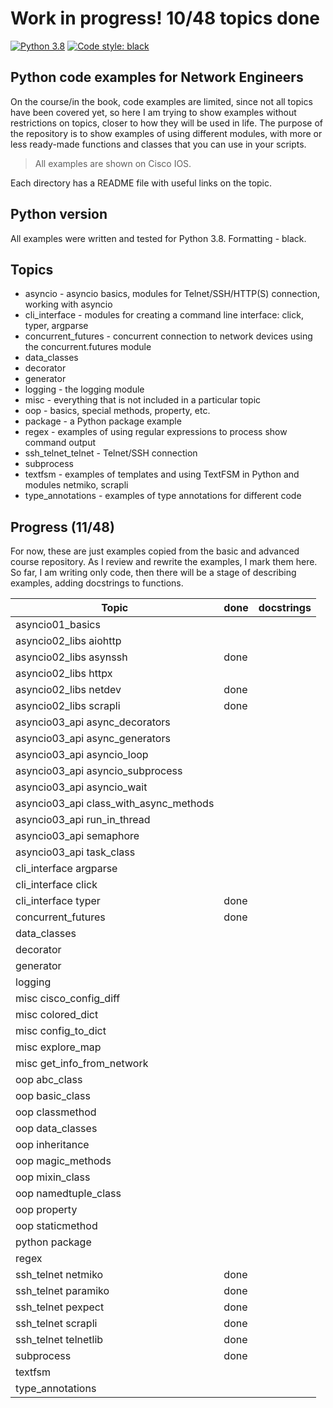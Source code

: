 # Work in progress! 10/48 topics done

[![Python 3.8](https://img.shields.io/badge/python-3.8-blue.svg)](https://www.python.org/downloads/release/python-380/) [![Code style: black](https://img.shields.io/badge/code%20style-black-000000.svg)](https://github.com/psf/black)

## Python code examples for Network Engineers

On the course/in the book, code examples are limited, since not all topics
have been covered yet, so here I am trying to show examples without restrictions
on topics, closer to how they will be used in life. The purpose of the repository
is to show examples of using different modules, with more or less ready-made
functions and classes that you can use in your scripts.

> All examples are shown on Cisco IOS.

Each directory has a README file with useful links on the topic.

## Python version

All examples were written and tested for Python 3.8. Formatting - black.

## Topics

* asyncio - asyncio basics, modules for Telnet/SSH/HTTP(S) connection, working with asyncio
* cli_interface - modules for creating a command line interface: click, typer, argparse
* concurrent_futures - concurrent connection to network devices using the concurrent.futures module
* data_classes
* decorator
* generator
* logging - the logging module
* misc - everything that is not included in a particular topic
* oop - basics, special methods, property, etc.
* package - a Python package example
* regex - examples of using regular expressions to process show command output
* ssh_telnet_telnet - Telnet/SSH connection
* subprocess
* textfsm - examples of templates and using TextFSM in Python and modules netmiko, scrapli
* type_annotations - examples of type annotations for different code

## Progress (11/48)

For now, these are just examples copied from the basic and advanced course 
repository. As I review and rewrite the examples, I mark them here. So far, 
I am writing only code, then there will be a stage of describing examples,
adding docstrings to functions.


| Topic                                  | done  | docstrings |
| -------------------------------------- | ----- | ---------- |
| asyncio01_basics                       | | |
| asyncio02_libs aiohttp                 | | |
| asyncio02_libs asynssh                 | done  | |
| asyncio02_libs httpx                   | | |
| asyncio02_libs netdev                  | done  | |
| asyncio02_libs scrapli                 | done  | |
| asyncio03_api async_decorators         | | |
| asyncio03_api async_generators         | | |
| asyncio03_api asyncio_loop             | | |
| asyncio03_api asyncio_subprocess       | | |
| asyncio03_api asyncio_wait             | | |
| asyncio03_api class_with_async_methods | | |
| asyncio03_api run_in_thread            | | |
| asyncio03_api semaphore                | | |
| asyncio03_api task_class               | | |
| cli_interface argparse                 | | |
| cli_interface click                    | | |
| cli_interface typer                    | done  | |
| concurrent_futures                     | done  | |
| data_classes                           | | |
| decorator                              | | |
| generator                              | | |
| logging                                | | |
| misc cisco_config_diff                 | | |
| misc colored_dict                      | | |
| misc config_to_dict                    | | |
| misc explore_map                       | | |
| misc get_info_from_network             | | |
| oop abc_class                          | | |
| oop basic_class                        | | |
| oop classmethod                        | | |
| oop data_classes                       | | |
| oop inheritance                        | | |
| oop magic_methods                      | | |
| oop mixin_class                        | | |
| oop namedtuple_class                   | | |
| oop property                           | | |
| oop staticmethod                       | | |
| python package                         | | |
| regex                                  | | |
| ssh_telnet netmiko                     | done  | |
| ssh_telnet paramiko                    | done  | |
| ssh_telnet pexpect                     | done  | |
| ssh_telnet scrapli                     | done  | |
| ssh_telnet telnetlib                   | done  | |
| subprocess                             | done | |
| textfsm                                | | |
| type_annotations                       | | |
